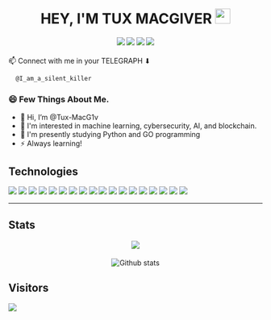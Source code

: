 
<h1 align="center">HEY, I'M TUX MACGIVER <img src="https://emojis.slackmojis.com/emojis/images/1595173218/9723/dog_cool.gif?1595173218" width="30" margin-top="5"/></h1>

<h4 align="center">
<p align="center">
 
<a href=https://www.instagram.com/syedsalmanahmed.saif><img src="https://img.shields.io/badge/Instagram-%23E4405F.svg?style=for-the-badge&logo=Instagram&logoColor=white"></a>
<a href=https://www.facebook.com/i.am.a.silent.killer.boy><img src="https://img.shields.io/badge/Facebook-%231877F2.svg?style=for-the-badge&logo=Facebook&logoColor=white"></a>
<a href=https://discord.com/users/757377929197125744><img src="https://img.shields.io/badge/Discord-%235865F2.svg?style=for-the-badge&logo=discord&logoColor=white"></a>
<a href="https://t.me/I_am_a_silent_killer"><img src="https://img.shields.io/badge/Telegram-2CA5E0?style=for-the-badge&logo=telegram&logoColor=white"></a>
 
</p>
</h4>

📫 Connect with me in your TELEGRAPH ⬇
```bash
  @I_am_a_silent_killer
```


### 😄 Few Things About Me.
- 👋 Hi, I’m @Tux-MacG1v
- 👀 I'm interested in machine learning, cybersecurity, AI, and blockchain.
- 🌱 I'm presently studying Python and GO programming
- ⚡ Always learning!

## Technologies

<div>
<img src="https://img.shields.io/badge/html5%20-%23E34F26.svg?&style=for-the-badge&logo=html5&logoColor=white"/>
<img src="https://img.shields.io/badge/css3%20-%231572B6.svg?&style=for-the-badge&logo=css3&logoColor=white"/>
<img src="https://img.shields.io/badge/python%20-%2314354C.svg?&style=for-the-badge&logo=python&logoColor=white"/>
<img src="https://img.shields.io/badge/go-%2300ADD8.svg?&style=for-the-badge&logo=go&logoColor=white"/>
 <img src="https://img.shields.io/badge/shell_script-%23121011.svg?style=for-the-badge&logo=gnu-bash&logoColor=white"/>
<img src="https://img.shields.io/badge/c%20-%2300599C.svg?&style=for-the-badge&logo=c&logoColor=white"/>
<img src="https://img.shields.io/badge/heroku%20-%23430098.svg?&style=for-the-badge&logo=heroku&logoColor=white"/>
<img src="https://img.shields.io/badge/vscode%20-%23007ACC.svg?&style=for-the-badge&logo=visual%20studio%20code&logoColor=white"/>
<img src="https://img.shields.io/badge/git%20-%23F05033.svg?&style=for-the-badge&logo=git&logoColor=white"/>
<img src="https://img.shields.io/badge/nginx%20-%23009639.svg?&style=for-the-badge&logo=nginx&logoColor=white"/>
<img src="https://img.shields.io/badge/Kali-268BEE?style=for-the-badge&logo=kalilinux&logoColor=white" />
<img src="https://img.shields.io/badge/Manjaro-35BF5C?style=for-the-badge&logo=Manjaro&logoColor=white" />
<img src="https://img.shields.io/badge/Zorin-0078D6?style=for-the-badge&logo=zorin&logoColor=white" />
<img src="https://img.shields.io/badge/Android-3DDC84?style=for-the-badge&logo=android&logoColor=white" />
<img src="https://img.shields.io/badge/Windows-00a2ed?style=for-the-badge&logo=windows&logoColor=white" />
<img src="https://img.shields.io/badge/flask-%23000.svg?style=for-the-badge&logo=flask&logoColor=white" />
<img src="https://img.shields.io/badge/FastAPI-009485?style=for-the-badge&logo=fastapi&logoColor=white" />
<img src="https://img.shields.io/badge/Docker-0db7ed?style=for-the-badge&logo=docker&logoColor=white" />
</div>

---
## Stats

<h4 align="center">
  <img src="https://komarev.com/ghpvc/?username=Tux-MacG1v&style=for-the-badge&color=red">
</h4>

<p align="center">
  <img src="https://github-readme-stats.vercel.app/api?username=Tux-MacG1v&show_icons=true&theme=tokyonight" alt="Github stats"></img>
</p>

## Visitors
<img align="center" src="https://count.getloli.com/get/@Tux-MacG1v?theme=asoul">

